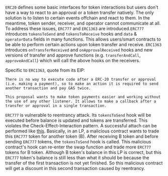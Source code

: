 
`ERC20` defines some basic interfaces for token interactions but users don't have a way to react to an approval or a token 
transfer natively. The only solution is to listen to certain events offchain and react to them. In the meantime, token sender,
receiver, and operator cannot communicate at all.
To address these issues, `ERC777` and `ERC1363` are introduced.`ERC777` introduces `tokensToSend` and `tokensToReceive` hooks
and `data` & `operatorData` fields in many functions. This allows users/smart contracts to be able to perform certain actions
upon token transfer and receive. `ERC1363` introduces `onTransferReceived` and `onApprovalReceived` hooks and new versions of 
transfer and approve functions (e.g. `transferAndCall`, `approveAndCall`) which will call the above hooks on the receivers.

Specific to `ERC1363`, quote from its EIP: 
```
There is no way to execute code after a ERC-20 transfer or approval (i.e. making a payment), so to make an action it is required to send another transaction and pay GAS twice.

This proposal wants to make token payments easier and working without the use of any other listener. It allows to make a callback after a transfer or approval in a single transaction.
```



`ERC777` is vulnerable to reentrancy attack. Its `tokensToSend` hook will be executed before balance is updated and tokens
are transferred. This violates the Check-Effect-Interaction pattern. A successful attach can be performed
like [this](https://blog.openzeppelin.com/exploiting-uniswap-from-reentrancy-to-actual-profit).
Basically, in an LP, a malicious contract wants to trade this `ERC777` token for another token (B). After receiving B token
and before sending `ERC777` tokens, the `tokensToSend` hook is called. This malicious contract's hook can re-enter the swap
function and trade more `ERC777` tokens for B token. Although B token's balance in this LP is correct, but this `ERC777` token's
balance is still less than what it should be because the transfer of the first transaction is not yet finished. So this malicious
contract will get a discount in this second transaction caused by reentrancy.
